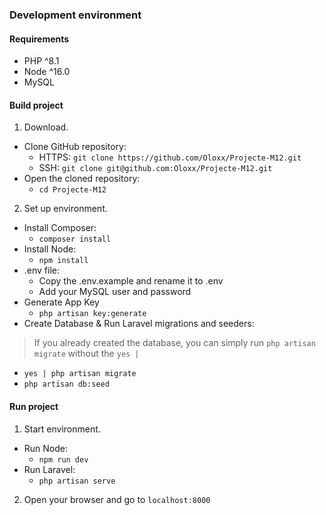 ### Development environment

#### Requirements

- PHP ^8.1
- Node ^16.0
- MySQL


#### Build project

1. Download.
* Clone GitHub repository:
  * HTTPS: `git clone https://github.com/Oloxx/Projecte-M12.git`
  * SSH: `git clone git@github.com:Oloxx/Projecte-M12.git`
* Open the cloned repository: 
  * `cd Projecte-M12`

2. Set up environment.
* Install Composer:
  * `composer install`
* Install Node:
  * `npm install`
* .env file:
  * Copy the .env.example and rename it to .env
  * Add your MySQL user and password
* Generate App Key
  * `php artisan key:generate`
* Create Database & Run Laravel migrations and seeders:
> If you already created the database, you can simply run `php artisan migrate` without the `yes |`
  * `yes | php artisan migrate`
  * `php artisan db:seed`

#### Run project

1. Start environment.
* Run Node:
  * `npm run dev`
* Run Laravel:
  * `php artisan serve`
2. Open your browser and go to `localhost:8000`
